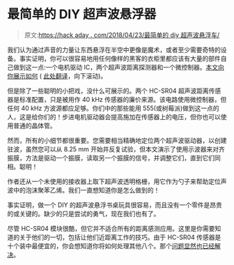 # 最简单的 DIY 超声波悬浮器

> 原文:[https://hack aday . com/2018/04/23/最简单的 diy 超声波悬浮车/](https://hackaday.com/2018/04/23/the-simplest-possible-diy-ultrasonic-levitator/)

我们认为通过声音的力量让东西悬浮在半空中更像是魔术，或者至少需要奇特的设备。事实证明，你可以很容易地用任何像样的黑客的衣柜里都应该有大量的部件自己做到这一点:一个电机驱动 IC，两个超声波距离探测器和一个微控制器。[本文向你展示如何](https://www.heise.de/make/artikel/Einfacher-Ultraschall-Levitationsapparat-4022505.html) ( [此处翻译](https://translate.google.com/translate?sl=auto&tl=en&js=y&prev=_t&hl=en&ie=UTF-8&u=https://www.heise.de/make/artikel/Einfacher-Ultraschall-Levitationsapparat-4022505.html&edit-text=&act=url)，向下滚动)。

但是除了一些聪明的小把戏，没什么可展示的。两个 HC-SR04 超声波距离传感器是标准配置，只是被用作 40 kHz 传感器的廉价来源。该电路使用微控制器，但任何 40 kHz 方波源都应足够。你们中的那些能用 555(或树莓派)做到这一点的人，这是给你们的！步进电机驱动器会提高施加在传感器上的电压，但你也可以使用普通的晶体管。

然而，所有的小细节都很重要。您需要相当精确地定位两个超声波驱动器，以创建驻波，虽然您可以从 8.25 mm 开始并反复试验，但本文演示了使用示波器来对齐振膜，方法是驱动一个振膜，读取另一个振膜的信号，并调整它们，直到它们同相。聪明！

作者还从一个未使用的接收器上取下超声波透明格栅，用它作为勺子来帮助定位声波中的泡沫聚苯乙烯。我们一直想知道你是怎么做到的！

事实证明，做一个 DIY 的超声波悬浮书桌玩具很容易，而且没有一个零件是昂贵的或关键的。缺少的只是尝试的勇气，现在我们也有了。

尽管 HC-SR04 模块很酷，但它并不适合所有的距离感测应用。这里是你需要知道的关于他们的一切，包括让他们近距离工作的技巧。由于 HC-SR04 传感器是十个装中最便宜的，你会想知道你将如何处理其他八个。那个[问题显然也已经解决](https://hackaday.com/2017/08/30/ultrasonic-array-gets-range-data-fast-and-cheap/)。